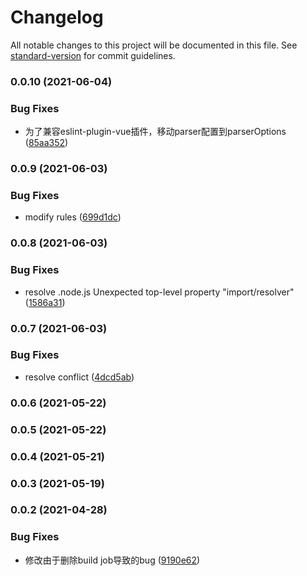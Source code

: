 # Changelog

All notable changes to this project will be documented in this file. See [standard-version](https://github.com/conventional-changelog/standard-version) for commit guidelines.

### 0.0.10 (2021-06-04)


### Bug Fixes

* 为了兼容eslint-plugin-vue插件，移动parser配置到parserOptions ([85aa352](https://github.com/cool-fe/eslint-config-winex/commit/85aa352525e025b38ebc29b3578a028b49f93c58))

### 0.0.9 (2021-06-03)


### Bug Fixes

* modify rules ([699d1dc](https://github.com/cool-fe/eslint-config-winex/commit/699d1dc5231a86ebf995be3a93be4c2060a9c2c7))

### 0.0.8 (2021-06-03)


### Bug Fixes

* resolve .node.js Unexpected top-level property "import/resolver" ([1586a31](https://github.com/cool-fe/eslint-config-winex/commit/1586a31005677ec553729a84266550dcbe3464b9))

### 0.0.7 (2021-06-03)


### Bug Fixes

* resolve conflict ([4dcd5ab](https://github.com/cool-fe/eslint-config-winex/commit/4dcd5abaaf1a55550b53c4ebf5654d13d42dc3bd))

### 0.0.6 (2021-05-22)

### 0.0.5 (2021-05-22)

### 0.0.4 (2021-05-21)

### 0.0.3 (2021-05-19)

### 0.0.2 (2021-04-28)


### Bug Fixes

* 修改由于删除build job导致的bug ([9190e62](https://github.com/cool-fe/eslint-config-winex/commit/9190e624cd91cf2a2465be133aff77c97604af16))
